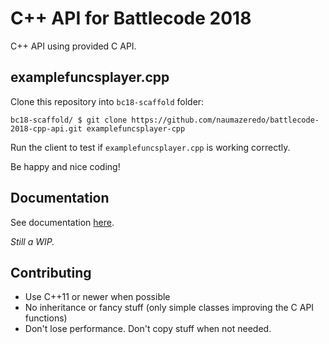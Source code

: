 # C++ API for Battlecode 2018

C++ API using provided C API.

## examplefuncsplayer.cpp

Clone this repository into `bc18-scaffold` folder:

```
bc18-scaffold/ $ git clone https://github.com/naumazeredo/battlecode-2018-cpp-api.git examplefuncsplayer-cpp
```

Run the client to test if `examplefuncsplayer.cpp` is working correctly.

Be happy and nice coding!

## Documentation

See documentation [here](https://github.com/naumazeredo/battlecode-2018-cpp-api/blob/docs/DOCUMENTATION.md).

_Still a WIP._

## Contributing

- Use C++11 or newer when possible
- No inheritance or fancy stuff (only simple classes improving the C API
    functions)
- Don't lose performance. Don't copy stuff when not needed.

